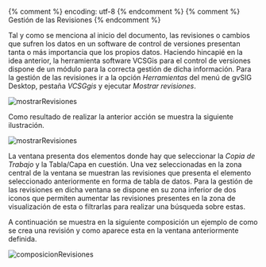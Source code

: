 {% comment %} encoding: utf-8 {% endcomment %}
{% comment %} Gestión de las Revisiones {% endcomment %} 

Tal y como se menciona al inicio del documento, las revisiones o cambios que sufren los datos en un software de control de versiones presentan tanta o más importancia que los propios datos. Haciendo hincapié en la idea anterior, la herramienta software VCSGis para el control de versiones dispone de un módulo para la correcta gestión de dicha información. Para la gestión de las revisiones ir a la opción *Herramientas* del menú de gvSIG Desktop, pestaña *VCSGgis* y ejecutar *Mostrar revisiones*.

![mostrarRevisiones](gestion_de_las_revisiones_files/37_mostrar_revisiones.png)

Como resultado de realizar la anterior acción se muestra la siguiente ilustración.

![mostrarRevisiones](gestion_de_las_revisiones_files/38_mostrar_revisiones_win.png)

La ventana presenta dos elementos donde hay que seleccionar la *Copia de Trabajo* y la Tabla/Capa en cuestión. Una vez seleccionadas en la zona central de la ventana se muestran las revisiones que presenta el elemento seleccionado anteriormente en forma de tabla de datos. Para la gestión de las revisiones en dicha ventana se dispone en su zona inferior de dos iconos que permiten aumentar las revisiones presentes en la zona de visualización de esta o filtrarlas para realizar una búsqueda sobre estas.

A continuación se muestra en la siguiente composición un ejemplo de como se crea una revisión y como aparece esta en la ventana anteriormente definida.

![composicionRevisiones](gestion_de_las_revisiones_files/39_composicion_revisiones.png)
 

